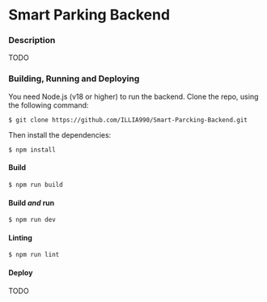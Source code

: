 # Smart Parking Backend

### Description
TODO

### Building, Running and Deploying

You need Node.js (v18 or higher) to run the backend.
Clone the repo, using the following command:
```shell
$ git clone https://github.com/ILLIA990/Smart-Parcking-Backend.git
```
Then install the dependencies:
```shell
$ npm install
```

#### Build
```shell
$ npm run build
```

#### Build *and* run
```shell
$ npm run dev
```

#### Linting
```shell
$ npm run lint
```

#### Deploy
TODO
